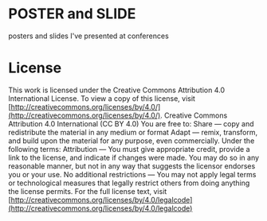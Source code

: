   # POSTER and SLIDE
posters and slides I've presented at conferences

  # License
This work is licensed under the Creative Commons Attribution 4.0 International License. To view a copy of this license, visit [http://creativecommons.org/licenses/by/4.0/](http://creativecommons.org/licenses/by/4.0/).
Creative Commons Attribution 4.0 International (CC BY 4.0)
You are free to:
Share — copy and redistribute the material in any medium or format
Adapt — remix, transform, and build upon the material for any purpose, even commercially.
Under the following terms:
Attribution — You must give appropriate credit, provide a link to the license, and indicate if changes were made. You may do so in any reasonable manner, but not in any way that suggests the licensor endorses you or your use.
No additional restrictions — You may not apply legal terms or technological measures that legally restrict others from doing anything the license permits.
For the full license text, visit [http://creativecommons.org/licenses/by/4.0/legalcode](http://creativecommons.org/licenses/by/4.0/legalcode)
